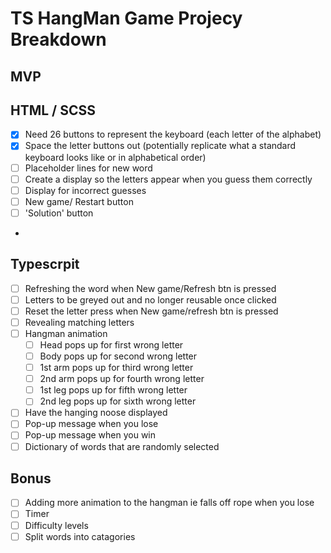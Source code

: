 # TS HangMan Game Projecy Breakdown

## MVP

## HTML / SCSS

-   [x] Need 26 buttons to represent the keyboard (each letter of the alphabet)
-   [x] Space the letter buttons out (potentially replicate what a standard keyboard looks like or in alphabetical order)
-   [ ] Placeholder lines for new word
-   [ ] Create a display so the letters appear when you guess them correctly
-   [ ] Display for incorrect guesses
-   [ ] New game/ Restart button
-   [ ] 'Solution' button
-

## Typescrpit

-   [ ] Refreshing the word when New game/Refresh btn is pressed
-   [ ] Letters to be greyed out and no longer reusable once clicked
-   [ ] Reset the letter press when New game/refresh btn is pressed
-   [ ] Revealing matching letters
-   [ ] Hangman animation
    -   [ ] Head pops up for first wrong letter
    -   [ ] Body pops up for second wrong letter
    -   [ ] 1st arm pops up for third wrong letter
    -   [ ] 2nd arm pops up for fourth wrong letter
    -   [ ] 1st leg pops up for fifth wrong letter
    -   [ ] 2nd leg pops up for sixth wrong letter
-   [ ] Have the hanging noose displayed
-   [ ] Pop-up message when you lose
-   [ ] Pop-up message when you win
-   [ ] Dictionary of words that are randomly selected

## Bonus

-   [ ] Adding more animation to the hangman ie falls off rope when you lose
-   [ ] Timer
-   [ ] Difficulty levels
-   [ ] Split words into catagories
